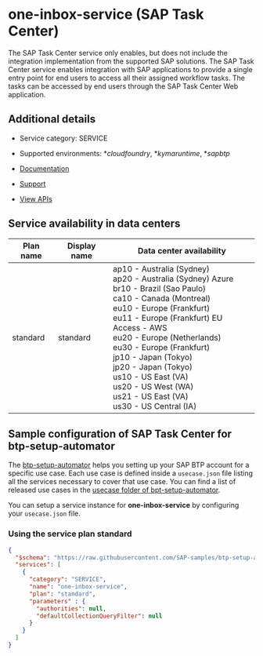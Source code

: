 # one-inbox-service (SAP Task Center)

The SAP Task Center service only enables, but does not include the integration implementation from the supported SAP solutions. The SAP Task Center service enables integration with SAP applications to provide a single entry point for end users to access all their assigned workflow tasks. The tasks can be accessed by end users through the SAP Task Center Web application.

## Additional details
- Service category: SERVICE
- Supported environments: **cloudfoundry*, **kymaruntime*, **sapbtp*

- [Documentation](https://help.sap.com/viewer/product/TASK_CENTER/Cloud/en-US)
- [Support](https://help.sap.com/viewer/08cbda59b4954e93abb2ec85f1db399d/Cloud/en-US/9693186f1fe54cbe801085d6bdfe8287.html)
- [View APIs](https://cloudintegration.int.sap.eu2.hana.ondemand.com/package/SAPTaskCenter)

## Service availability in data centers

| Plan name | Display name | Data center availability  |
|------|----------------|---------------------------|
|  standard  |  standard  | ap10 - Australia (Sydney)<br> ap20 - Australia (Sydney) Azure<br> br10 - Brazil (Sao Paulo)<br> ca10 - Canada (Montreal)<br> eu10 - Europe (Frankfurt)<br> eu11 - Europe (Frankfurt) EU Access - AWS<br> eu20 - Europe (Netherlands)<br> eu30 - Europe (Frankfurt)<br> jp10 - Japan (Tokyo)<br> jp20 - Japan (Tokyo)<br> us10 - US East (VA)<br> us20 - US West (WA)<br> us21 - US East (VA)<br> us30 - US Central (IA)  |

## Sample configuration of **SAP Task Center** for btp-setup-automator

The [btp-setup-automator](https://github.com/SAP-samples/btp-setup-automator) helps you setting up your SAP BTP account for a specific use case. Each use case is defined inside a `usecase.json` file listing all the services necessary to cover that use case. You can find a list of released use cases in the [usecase folder of bpt-setup-automator](https://github.com/SAP-samples/btp-setup-automator/tree/main/usecases).

You can setup a service instance for **one-inbox-service** by configuring your `usecase.json` file.

### Using the service plan **standard**

```json
{
  "$schema": "https://raw.githubusercontent.com/SAP-samples/btp-setup-automator/main/libs/btpsa-usecase.json",
  "services": [
    {
      "category": "SERVICE",
      "name": "one-inbox-service",
      "plan": "standard", 
      "parameters" : { 
        "authorities": null,
        "defaultCollectionQueryFilter": null
      }
    }
  ]
}
```
